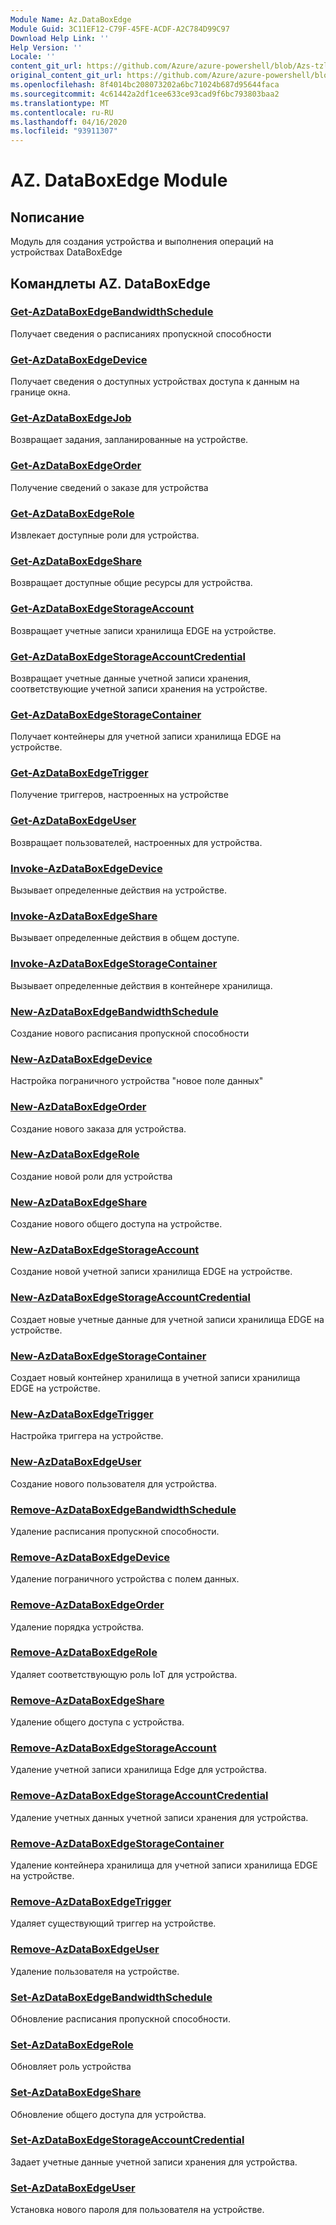 ```yaml
---
Module Name: Az.DataBoxEdge
Module Guid: 3C11EF12-C79F-45FE-ACDF-A2C784D99C97
Download Help Link: ''
Help Version: ''
Locale: ''
content_git_url: https://github.com/Azure/azure-powershell/blob/Azs-tzl/src/DataBoxEdge/DataBoxEdge/help/Az.DataBoxEdge.md
original_content_git_url: https://github.com/Azure/azure-powershell/blob/Azs-tzl/src/DataBoxEdge/DataBoxEdge/help/Az.DataBoxEdge.md
ms.openlocfilehash: 8f4014bc208073202a6bc71024b687d95644faca
ms.sourcegitcommit: 4c61442a2df1cee633ce93cad9f6bc793803baa2
ms.translationtype: MT
ms.contentlocale: ru-RU
ms.lasthandoff: 04/16/2020
ms.locfileid: "93911307"
---
```

# AZ. DataBoxEdge Module
## Nописание
Модуль для создания устройства и выполнения операций на устройствах DataBoxEdge

## Командлеты AZ. DataBoxEdge
### [Get-AzDataBoxEdgeBandwidthSchedule](Get-AzDataBoxEdgeBandwidthSchedule.md)
Получает сведения о расписаниях пропускной способности

### [Get-AzDataBoxEdgeDevice](Get-AzDataBoxEdgeDevice.md)
Получает сведения о доступных устройствах доступа к данным на границе окна.

### [Get-AzDataBoxEdgeJob](Get-AzDataBoxEdgeJob.md)
Возвращает задания, запланированные на устройстве.

### [Get-AzDataBoxEdgeOrder](Get-AzDataBoxEdgeOrder.md)
Получение сведений о заказе для устройства

### [Get-AzDataBoxEdgeRole](Get-AzDataBoxEdgeRole.md)
Извлекает доступные роли для устройства.

### [Get-AzDataBoxEdgeShare](Get-AzDataBoxEdgeShare.md)
Возвращает доступные общие ресурсы для устройства.

### [Get-AzDataBoxEdgeStorageAccount](Get-AzDataBoxEdgeStorageAccount.md)
Возвращает учетные записи хранилища EDGE на устройстве.

### [Get-AzDataBoxEdgeStorageAccountCredential](Get-AzDataBoxEdgeStorageAccountCredential.md)
Возвращает учетные данные учетной записи хранения, соответствующие учетной записи хранения на устройстве.

### [Get-AzDataBoxEdgeStorageContainer](Get-AzDataBoxEdgeStorageContainer.md)
Получает контейнеры для учетной записи хранилища EDGE на устройстве.

### [Get-AzDataBoxEdgeTrigger](Get-AzDataBoxEdgeTrigger.md)
Получение триггеров, настроенных на устройстве
 

### [Get-AzDataBoxEdgeUser](Get-AzDataBoxEdgeUser.md)
Возвращает пользователей, настроенных для устройства.

### [Invoke-AzDataBoxEdgeDevice](Invoke-AzDataBoxEdgeDevice.md)
Вызывает определенные действия на устройстве.

### [Invoke-AzDataBoxEdgeShare](Invoke-AzDataBoxEdgeShare.md)
Вызывает определенные действия в общем доступе.

### [Invoke-AzDataBoxEdgeStorageContainer](Invoke-AzDataBoxEdgeStorageContainer.md)
Вызывает определенные действия в контейнере хранилища.

### [New-AzDataBoxEdgeBandwidthSchedule](New-AzDataBoxEdgeBandwidthSchedule.md)
Создание нового расписания пропускной способности

### [New-AzDataBoxEdgeDevice](New-AzDataBoxEdgeDevice.md)
Настройка пограничного устройства "новое поле данных"

### [New-AzDataBoxEdgeOrder](New-AzDataBoxEdgeOrder.md)
Создание нового заказа для устройства.

### [New-AzDataBoxEdgeRole](New-AzDataBoxEdgeRole.md)
Создание новой роли для устройства

### [New-AzDataBoxEdgeShare](New-AzDataBoxEdgeShare.md)
Создание нового общего доступа на устройстве.

### [New-AzDataBoxEdgeStorageAccount](New-AzDataBoxEdgeStorageAccount.md)
Создание новой учетной записи хранилища EDGE на устройстве.

### [New-AzDataBoxEdgeStorageAccountCredential](New-AzDataBoxEdgeStorageAccountCredential.md)
Создает новые учетные данные для учетной записи хранилища EDGE на устройстве.

### [New-AzDataBoxEdgeStorageContainer](New-AzDataBoxEdgeStorageContainer.md)
Создает новый контейнер хранилища в учетной записи хранилища EDGE на устройстве.

### [New-AzDataBoxEdgeTrigger](New-AzDataBoxEdgeTrigger.md)
Настройка триггера на устройстве.

### [New-AzDataBoxEdgeUser](New-AzDataBoxEdgeUser.md)
Создание нового пользователя для устройства.

### [Remove-AzDataBoxEdgeBandwidthSchedule](Remove-AzDataBoxEdgeBandwidthSchedule.md)
Удаление расписания пропускной способности.

### [Remove-AzDataBoxEdgeDevice](Remove-AzDataBoxEdgeDevice.md)
Удаление пограничного устройства с полем данных.

### [Remove-AzDataBoxEdgeOrder](Remove-AzDataBoxEdgeOrder.md)
Удаление порядка устройства.

### [Remove-AzDataBoxEdgeRole](Remove-AzDataBoxEdgeRole.md)
Удаляет соответствующую роль IoT для устройства.

### [Remove-AzDataBoxEdgeShare](Remove-AzDataBoxEdgeShare.md)
Удаление общего доступа с устройства.

### [Remove-AzDataBoxEdgeStorageAccount](Remove-AzDataBoxEdgeStorageAccount.md)
Удаление учетной записи хранилища Edge для устройства.

### [Remove-AzDataBoxEdgeStorageAccountCredential](Remove-AzDataBoxEdgeStorageAccountCredential.md)
Удаление учетных данных учетной записи хранения для устройства.

### [Remove-AzDataBoxEdgeStorageContainer](Remove-AzDataBoxEdgeStorageContainer.md)
Удаление контейнера хранилища для учетной записи хранилища EDGE на устройстве.

### [Remove-AzDataBoxEdgeTrigger](Remove-AzDataBoxEdgeTrigger.md)
Удаляет существующий триггер на устройстве.

### [Remove-AzDataBoxEdgeUser](Remove-AzDataBoxEdgeUser.md)
Удаление пользователя на устройстве.

### [Set-AzDataBoxEdgeBandwidthSchedule](Set-AzDataBoxEdgeBandwidthSchedule.md)
Обновление расписания пропускной способности.

### [Set-AzDataBoxEdgeRole](Set-AzDataBoxEdgeRole.md)
Обновляет роль устройства

### [Set-AzDataBoxEdgeShare](Set-AzDataBoxEdgeShare.md)
Обновление общего доступа для устройства.

### [Set-AzDataBoxEdgeStorageAccountCredential](Set-AzDataBoxEdgeStorageAccountCredential.md)
Задает учетные данные учетной записи хранения для устройства.

### [Set-AzDataBoxEdgeUser](Set-AzDataBoxEdgeUser.md)
Установка нового пароля для пользователя на устройстве.

